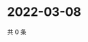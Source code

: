 # 2022-03-08

共 0 条

<!-- BEGIN WEIBO -->
<!-- 最后更新时间 Tue Mar 08 2022 13:00:38 GMT+0800 (China Standard Time) -->

<!-- END WEIBO -->
